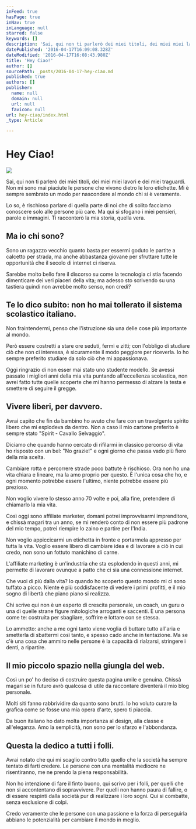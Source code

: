 ```yaml
---
inFeed: true
hasPage: true
inNav: true
inLanguage: null
starred: false
keywords: []
description: 'Sai, qui non ti parlerò dei miei titoli, dei miei miei lavori e dei miei traguardi. Non mi sono mai piaciute le persone che vivono dietro le loro etichette. Mi è sempre sembrato un modo per nascondere al mondo chi si è veramente.'
datePublished: '2016-04-17T16:09:08.328Z'
dateModified: '2016-04-17T16:08:43.980Z'
title: 'Hey Ciao!'
author: []
sourcePath: _posts/2016-04-17-hey-ciao.md
published: true
authors: []
publisher:
  name: null
  domain: null
  url: null
  favicon: null
url: hey-ciao/index.html
_type: Article

---
```

# Hey Ciao!
![](https://the-grid-user-content.s3-us-west-2.amazonaws.com/1917541a-64f1-4623-a1ae-d07699e0b529.jpg)

Sai, qui non ti parlerò dei miei titoli, dei miei miei lavori e dei miei traguardi. Non mi sono mai piaciute le persone che vivono dietro le loro etichette. Mi è sempre sembrato un modo per nascondere al mondo chi si è veramente.

Lo so, è rischioso parlare di quella parte di noi che di solito facciamo conoscere solo alle persone più care. Ma qui si sfogano i miei pensieri, parole e immagini. Ti racconterò la mia storia, quella vera.

## Ma io chi sono?

Sono un ragazzo vecchio quanto basta per essermi goduto le partite a calcetto per strada, ma anche abbastanza giovane per sfruttare tutte le opportunità che il secolo di internet ci riserva.

Sarebbe molto bello fare il discorso su come la tecnologia ci stia facendo dimenticare dei veri piaceri della vita; ma adesso sto scrivendo su una tastiera quindi non avrebbe molto senso, non credi?

## Te lo dico subito: non ho mai tollerato il sistema scolastico italiano.

Non fraintendermi, penso che l'istruzione sia una delle cose più importante al mondo.

Però essere costretti a stare ore seduti, fermi e zitti; con l'obbligo di studiare ciò che non ci interessa, è sicuramente il modo peggiore per riceverla. Io ho sempre preferito studiare da solo ciò che mi appassionava.

Oggi ringrazio di non esser mai stato uno studente modello. Se avessi passato i migliori anni della mia vita puntando all'eccellenza scolastica, non avrei fatto tutte quelle scoperte che mi hanno permesso di alzare la testa e smettere di seguire il gregge.

## Vivere liberi, per davvero.

Avrai capito che fin da bambino ho avuto che fare con un travolgente spirito libero che mi esplodeva da dentro. Non a caso il mio cartone preferito è sempre stato "Spirit - Cavallo Selvaggio".

Diciamo che quando hanno cercato di rifilarmi in classico percorso di vita ho risposto con un bel: "No grazie!" e ogni giorno che passa vado più fiero della mia scelta.

Cambiare rotta e percorrere strade poco battute è rischioso. Ora non ho una vita chiara e lineare, ma la amo proprio per questo. È l'unica cosa che ho, e ogni momento potrebbe essere l'ultimo, niente potrebbe essere più prezioso.

Non voglio vivere lo stesso anno 70 volte e poi, alla fine, pretendere di chiamarlo la mia vita.

Così oggi sono affiliate marketer, domani potrei improvvisarmi imprenditore, e chissà magari tra un anno, se mi renderò conto di non essere più padrone del mio tempo, potrei riempire lo zaino e partire per l'India.

Non voglio appiccicarmi un etichetta in fronte e portarmela appresso per tutta la vita. Voglio essere libero di cambiare idea e di lavorare a ciò in cui credo, non sono un fottuto manichino di carne.

L'affiliate marketing è un'industria che sta esplodendo in questi anni, mi permette di lavorare ovunque a patto che ci sia una connessione internet.

Che vuoi di più dalla vita? Io quando ho scoperto questo mondo mi ci sono tuffato a picco. Niente è più soddisfacente di vedere i primi profitti, e il mio sogno di libertà che piano piano si realizza.

Chi scrive qui non è un esperto di crescita personale, un coach, un guru o una di quelle strane figure mitologiche arroganti e saccenti. È una persona come te: costruita per sbagliare, soffrire e lottare con se stessa.

Lo ammetto: anche a me ogni tanto viene voglia di buttare tutto all'aria e smetterla di sbattermi così tanto, e spesso cado anche in tentazione. Ma se c'è una cosa che ammiro nelle persone è la capacità di rialzarsi, stringere i denti, a ripartire.

## Il mio piccolo spazio nella giungla del web.

Così un po' ho deciso di costruire questa pagina umile e genuina. Chissà magari se in futuro avrò qualcosa di utile da raccontare diventerà il mio blog personale.

Molti siti fanno rabbrividire da quanto sono brutti. Io ho voluto curare la grafica come se fosse una mia opera d'arte, spero ti piaccia.

Da buon italiano ho dato molta importanza al design, alla classe e all'eleganza. Amo la semplicità, non sono per lo sfarzo e l'abbondanza.

## Questa la dedico a tutti i folli.

Avrai notato che qui mi scaglio contro tutto quello che la società ha sempre tentato di farti credere. Le persone con una mentalità mediocre ne risentiranno, me ne prendo la piena responsabilità.

Non ho intenzione di fare il finto buono, qui scrivo per i folli, per quelli che non si accontentano di sopravvivere. Per quelli non hanno paura di fallire, o di essere respinti dalla società pur di realizzare i loro sogni. Qui si combatte, senza esclusione di colpi.

Credo veramente che le persone con una passione e la forza di perseguirla abbiano le potenzialità per cambiare il mondo in meglio.